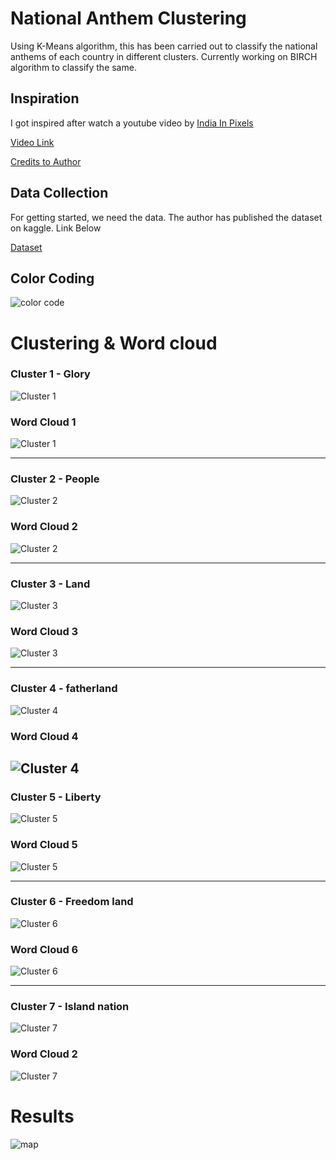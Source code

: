 
# National Anthem Clustering

Using K-Means algorithm, this has been carried out to classify the national anthems of each country in different clusters. Currently working on BIRCH algorithm to classify the same.  

## Inspiration

I got inspired after watch a youtube video by [India In Pixels](https://www.youtube.com/c/IndiainPixels)

[Video Link](https://youtu.be/a-AqvPtjjts)

[Credits to Author](https://medium.com/@lucasdesa/text-clustering-with-k-means-a039d84a941b)

## Data Collection

For getting started, we need the data. The author has published the dataset on kaggle. Link Below

[Dataset](https://www.kaggle.com/datasets/lucasturtle/national-anthems-of-the-world)

## Color Coding

![color code](code.png)

# Clustering & Word cloud

### Cluster 1 - Glory

![Cluster 1](clusters/Cluster%201.png)

### Word Cloud 1 

![Cluster 1](clusters/Cluster%201%20(2).png)

---------------------------------------

### Cluster 2 - People

![Cluster 2](clusters/Cluster%202.png)

### Word Cloud 2

![Cluster 2](clusters/Cluster%202%20(2).png)

------------------------------------

### Cluster 3 - Land

![Cluster 3](clusters/Cluster%203.png)

### Word Cloud 3

![Cluster 3](clusters/Cluster%203%20(2).png)

------------------------------------

### Cluster 4 - fatherland

![Cluster 4](clusters/Cluster%204.png)

### Word Cloud 4

![Cluster 4](clusters/Cluster%204%20(2).png)
------------------------------------

### Cluster 5 - Liberty

![Cluster 5](clusters/Cluster%205.png)

### Word Cloud 5

![Cluster 5](clusters/Cluster%205%20(2).png)

------------------------------------

### Cluster 6 - Freedom land

![Cluster 6](clusters/Cluster%206.png)

### Word Cloud 6

![Cluster 6](clusters/Cluster%206%20(2).png)

------------------------------------

### Cluster 7 - Island nation

![Cluster 7](clusters/Cluster%207.png)

### Word Cloud 2

![Cluster 7](clusters/Cluster%207%20(2).png)


# Results

![map](map.png)
